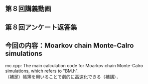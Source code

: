 ## 第８回講義動画 <bf>

## 第８回アンケート返答集<bf>

## 今回の内容：Moarkov chain Monte-Calro simulations <br>
mc.cpp: The main calculation code for Moarkov chain Monte-Calro simulations, which refers to "BM.h".<br>
（補足）帳簿を用いることで劇的に高速化できる（補講）．
